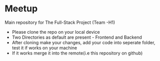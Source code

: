# Meetup
Main repository for The Full-Stack Project (Team -H1) 
- Please clone the repo on your local device
- Two Directories as default are present - Frontend and Backend
- After cloning make your changes, add your code into seperate folder, test it if works on your machine 
- If it works merge it into the remote(i.e this repository on github)
